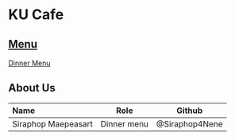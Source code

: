 # KU Cafe

## [Menu](Menu.md)

[Dinner Menu](Menu.md#Dinner)

## About Us

| Name      | Role      | Github          |
|:----------|-----------|-----------------|
| Siraphop Maepeasart | Dinner menu | @Siraphop4Nene |

